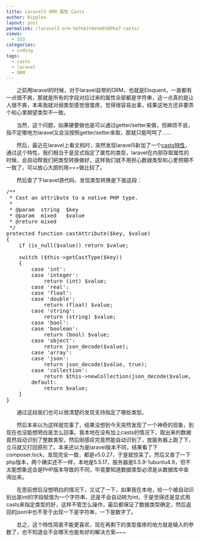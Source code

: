 ```yaml
---
title: Laravel5 ORM 属性 Casts
author: Ripples
layout: post
permalink: /laravel5-orm-%e5%b1%9e%e6%80%a7-casts/
views:
  - 333
categories:
  - coding
tags:
  - casts
  - laravel
  - ORM
---
```

<p style="text-indent: 2em;">
  之前用laravel的时候，对于laravel自带的ORM，也就是Eloquent，一直都有一点很不爽，那就是所有的字段对应过来的属性全部都是字符串，这一点真的是让人很不爽，本来我就对弱类型感觉很蛋疼，觉得很容易出事，结果这地方还非要弄个和心里期望类型不一致。
</p>

<!--more-->

<p style="text-indent: 2em;">
  当然，这个问题，如果硬要做也是可以通过getter/setter来做，但麻烦不说，指不定哪地方laravel又会没按照<span style="text-indent: 32px;">getter/setter来取，那就只能呵呵了……</span>
</p>

<p style="text-indent: 2em;">
  然后，最近在laravel上看文档时，突然发现laravel5新加了一个<a href="http://laravel.com/docs/5.0/eloquent#attribute-casting" target="_blank">casts特性</a>，通过这个特性，我们相当于是显式指定了属性的类型，laravel在内部存取属性的时候，会自动帮我们把类型转换做好，这样我们就不用担心数据类型和心里预期不一致了，可以放心大胆的用===做比较了。
</p>

<p style="text-indent: 2em;">
  然后查了下laravel源代码，发现类型转换是下面这段：
</p>

<pre class="brush:php;toolbar:false">/**
&nbsp;*&nbsp;Cast&nbsp;an&nbsp;attribute&nbsp;to&nbsp;a&nbsp;native&nbsp;PHP&nbsp;type.
&nbsp;*
&nbsp;*&nbsp;@param&nbsp;&nbsp;string&nbsp;&nbsp;$key
&nbsp;*&nbsp;@param&nbsp;&nbsp;mixed&nbsp;&nbsp;&nbsp;$value
&nbsp;*&nbsp;@return&nbsp;mixed
&nbsp;*/
protected&nbsp;function&nbsp;castAttribute($key,&nbsp;$value)
{
&nbsp;&nbsp;&nbsp;&nbsp;if&nbsp;(is_null($value))&nbsp;return&nbsp;$value;

&nbsp;&nbsp;&nbsp;&nbsp;switch&nbsp;($this-&gt;getCastType($key))
&nbsp;&nbsp;&nbsp;&nbsp;{
&nbsp;&nbsp;&nbsp;&nbsp;&nbsp;&nbsp;&nbsp;&nbsp;case&nbsp;&#39;int&#39;:
&nbsp;&nbsp;&nbsp;&nbsp;&nbsp;&nbsp;&nbsp;&nbsp;case&nbsp;&#39;integer&#39;:
&nbsp;&nbsp;&nbsp;&nbsp;&nbsp;&nbsp;&nbsp;&nbsp;&nbsp;&nbsp;&nbsp;&nbsp;return&nbsp;(int)&nbsp;$value;
&nbsp;&nbsp;&nbsp;&nbsp;&nbsp;&nbsp;&nbsp;&nbsp;case&nbsp;&#39;real&#39;:
&nbsp;&nbsp;&nbsp;&nbsp;&nbsp;&nbsp;&nbsp;&nbsp;case&nbsp;&#39;float&#39;:
&nbsp;&nbsp;&nbsp;&nbsp;&nbsp;&nbsp;&nbsp;&nbsp;case&nbsp;&#39;double&#39;:
&nbsp;&nbsp;&nbsp;&nbsp;&nbsp;&nbsp;&nbsp;&nbsp;&nbsp;&nbsp;&nbsp;&nbsp;return&nbsp;(float)&nbsp;$value;
&nbsp;&nbsp;&nbsp;&nbsp;&nbsp;&nbsp;&nbsp;&nbsp;case&nbsp;&#39;string&#39;:
&nbsp;&nbsp;&nbsp;&nbsp;&nbsp;&nbsp;&nbsp;&nbsp;&nbsp;&nbsp;&nbsp;&nbsp;return&nbsp;(string)&nbsp;$value;
&nbsp;&nbsp;&nbsp;&nbsp;&nbsp;&nbsp;&nbsp;&nbsp;case&nbsp;&#39;bool&#39;:
&nbsp;&nbsp;&nbsp;&nbsp;&nbsp;&nbsp;&nbsp;&nbsp;case&nbsp;&#39;boolean&#39;:
&nbsp;&nbsp;&nbsp;&nbsp;&nbsp;&nbsp;&nbsp;&nbsp;&nbsp;&nbsp;&nbsp;&nbsp;return&nbsp;(bool)&nbsp;$value;
&nbsp;&nbsp;&nbsp;&nbsp;&nbsp;&nbsp;&nbsp;&nbsp;case&nbsp;&#39;object&#39;:
&nbsp;&nbsp;&nbsp;&nbsp;&nbsp;&nbsp;&nbsp;&nbsp;&nbsp;&nbsp;&nbsp;&nbsp;return&nbsp;json_decode($value);
&nbsp;&nbsp;&nbsp;&nbsp;&nbsp;&nbsp;&nbsp;&nbsp;case&nbsp;&#39;array&#39;:
&nbsp;&nbsp;&nbsp;&nbsp;&nbsp;&nbsp;&nbsp;&nbsp;case&nbsp;&#39;json&#39;:
&nbsp;&nbsp;&nbsp;&nbsp;&nbsp;&nbsp;&nbsp;&nbsp;&nbsp;&nbsp;&nbsp;&nbsp;return&nbsp;json_decode($value,&nbsp;true);
&nbsp;&nbsp;&nbsp;&nbsp;&nbsp;&nbsp;&nbsp;&nbsp;case&nbsp;&#39;collection&#39;:
&nbsp;&nbsp;&nbsp;&nbsp;&nbsp;&nbsp;&nbsp;&nbsp;&nbsp;&nbsp;&nbsp;&nbsp;return&nbsp;$this-&gt;newCollection(json_decode($value,&nbsp;true));
&nbsp;&nbsp;&nbsp;&nbsp;&nbsp;&nbsp;&nbsp;&nbsp;default:
&nbsp;&nbsp;&nbsp;&nbsp;&nbsp;&nbsp;&nbsp;&nbsp;&nbsp;&nbsp;&nbsp;&nbsp;return&nbsp;$value;
&nbsp;&nbsp;&nbsp;&nbsp;}
}</pre>

<p style="text-indent: 2em;">
  通过这段我们也可以很清楚的发现支持指定了哪些类型。
</p>

<p style="text-indent: 2em;">
  然后本来以为这样就完事了，结果没想到今天突然发现了一个神奇的现象，到现在也没能想明白是怎么回事。我本地在没有加上casts的情况下，取出来的数据竟然自动识别了整数类型，然后刚感叹完竟然能自动识别了，放服务器上跑了下，立马就又打回原形了。本来还以为是laravel版本不同，结果看了下composer.lock，发现完全一致，都是v5.0.27，于是就惊呆了。然后又查了一下php版本，两个确实还不一样，本地是5.5.17，服务器是5.5.9-1ubuntu4.9，但不太能想象这会是PHP版本导致的不同，毕竟要知道数据类型必须是从数据库中查询出来。
</p>

<p style="text-indent: 2em;">
  在思前想后没想明白的情况下，又试了一下，如果我在本地，给一个被自动识别出是int的字段赋值为一个字符串，还是不会自动转为int，于是觉得还是显式用casts来指定类型的好，这样不管怎么操作，最后都保证了数据类型确定，然后返回的json中也不至于出现一下是字符串，一下是数字了。
</p>

<p style="text-indent: 2em;">
  总之，这个特性简直不能更喜欢，现在再剩下的类型蛋疼的地方就是输入的参数了，也不知道会不会哪天也能有好的解决方案~~~
</p>
